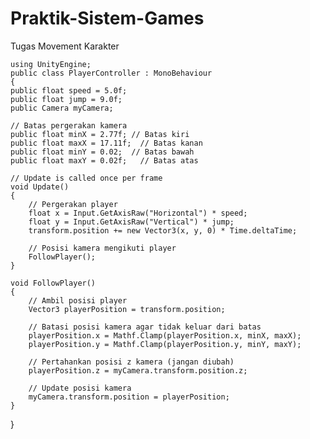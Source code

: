 # Praktik-Sistem-Games
Tugas Movement Karakter

    using UnityEngine;
    public class PlayerController : MonoBehaviour
    {
    public float speed = 5.0f;
    public float jump = 9.0f;
    public Camera myCamera;
    
    // Batas pergerakan kamera
    public float minX = 2.77f; // Batas kiri
    public float maxX = 17.11f;  // Batas kanan
    public float minY = 0.02;  // Batas bawah
    public float maxY = 0.02f;   // Batas atas

    // Update is called once per frame
    void Update()
    {
        // Pergerakan player
        float x = Input.GetAxisRaw("Horizontal") * speed;
        float y = Input.GetAxisRaw("Vertical") * jump;
        transform.position += new Vector3(x, y, 0) * Time.deltaTime;

        // Posisi kamera mengikuti player
        FollowPlayer();
    }

    void FollowPlayer()
    {
        // Ambil posisi player
        Vector3 playerPosition = transform.position;

        // Batasi posisi kamera agar tidak keluar dari batas
        playerPosition.x = Mathf.Clamp(playerPosition.x, minX, maxX);
        playerPosition.y = Mathf.Clamp(playerPosition.y, minY, maxY);

        // Pertahankan posisi z kamera (jangan diubah)
        playerPosition.z = myCamera.transform.position.z;

        // Update posisi kamera
        myCamera.transform.position = playerPosition;
    }
}
